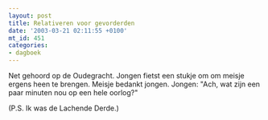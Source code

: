 ```yaml
---
layout: post
title: Relativeren voor gevorderden
date: '2003-03-21 02:11:55 +0100'
mt_id: 451
categories:
- dagboek
---
```

Net gehoord op de Oudegracht. Jongen fietst een stukje om om meisje ergens heen te brengen. Meisje bedankt jongen. Jongen: "Ach, wat zijn een paar minuten nou op een hele oorlog?"

(P.S. Ik was de Lachende Derde.)
